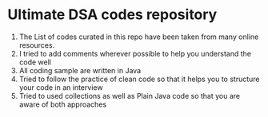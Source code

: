 # Ultimate DSA codes repository
1. The List of codes curated in this repo have been taken from many online resources.
2. I tried to add comments wherever possible to help you understand the code well
3. All coding sample are written in Java
4. Tried to follow the practice of clean code so that it helps you to structure your code in an interview
5. Tried to used collections as well as Plain Java code so that you are aware of both approaches
